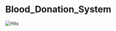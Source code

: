 ﻿# Blood_Donation_System
![Hits](https://hits.seeyoufarm.com/api/count/incr/badge.svg?url=https://github.com/Taleb013/Blood_Donation_System&count_bg=%2379C83D&title_bg=%23555555&icon=github.svg&icon_color=%23E7E7E7&title=visits&edge_flat=true)
